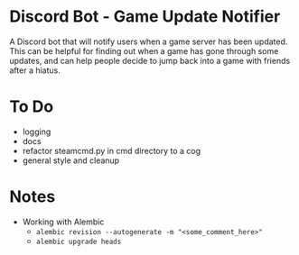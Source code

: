# Discord Bot - Game Update Notifier
A Discord bot that will notify users when a game server has been updated. This can be helpful for finding out when a game has gone through some updates, and can help people decide to jump back into a game with friends after a hiatus. 
# To Do
- logging
- docs
- refactor steamcmd.py in cmd directory to a cog
- general style and cleanup
# Notes
- Working with Alembic
    - `alembic revision --autogenerate -m "<some_comment_here>"`
    - `alembic upgrade heads`